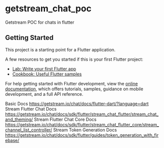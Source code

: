 # getstream_chat_poc

Getstream POC for chats in flutter

## Getting Started

This project is a starting point for a Flutter application.

A few resources to get you started if this is your first Flutter project:

- [Lab: Write your first Flutter app](https://docs.flutter.dev/get-started/codelab)
- [Cookbook: Useful Flutter samples](https://docs.flutter.dev/cookbook)

For help getting started with Flutter development, view the
[online documentation](https://docs.flutter.dev/), which offers tutorials,
samples, guidance on mobile development, and a full API reference.

Basic Docs
https://getstream.io/chat/docs/flutter-dart/?language=dart
Stream Flutter Chat Docs
https://getstream.io/chat/docs/sdk/flutter/stream_chat_flutter/stream_chat_and_theming/
Stream Flutter Chat Core Docs
https://getstream.io/chat/docs/sdk/flutter/stream_chat_flutter_core/stream_channel_list_controller/
Stream Token Generation Docs
https://getstream.io/chat/docs/sdk/flutter/guides/token_generation_with_firebase/